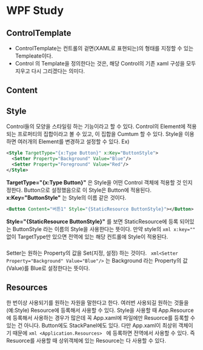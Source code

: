 # WPF Study
## ControlTemplate
- ControlTemplate는 컨트롤의 겉면(XAML로 표현되는)의 형태를 지정할 수 있는 Templeate이다.
- Control 의 Template을 정의한다는 것은, 해당 Control의 기존 xaml 구성을 모두 지우고 다시 그리겠다는 의미다.



## Content



## Style
Control들의 모양을 스타일링 하는 기능이라고 할 수 있다.
Control의 Element에 적용되는 프로퍼티의 집합이라고 볼 수 있고, 이 집합을 Cumtum 할 수 있다.
Style을 이용하면 여러개의 Element를 변경하고 설정할 수 있다.
Ex)
```xml
<Style TargetType="{x:Type Button}" x:Key="ButtonStyle">
  <Setter Property="Background" Value="Blue"/>
  <Setter Property="Foreground" Value="Red"/>
</Style>
```
**TargetType="{x:Type Button}"** 은 Style을 어떤 Control 객체에 적용할 것 인지 정한다.
Button으로 설정했음으로 이 Style은 Button에 적용된다.
**x:Key="ButtonStyle"** 는 Style의 이름 같은 것이다.

```xml
<Button Content="버튼1" Style="{StaticResource ButtonStyle}"></Button>
```
**Style="{StaticResource ButtonStyle}"** 를 보면 StaticResource에 등록 되어있는 ButtonStyle 라는 이름의 Style을 사용한다는 뜻이다.
만약 style의 ```xml x:key=""``` 없이 TargetType만 있으면 전역에 있는 해당 컨트롤에 Style이 적용된다. 

### <Setter>
Setter는 원하는 Property의 값을 Set(지정, 설정) 하는 것이다.
``` xml<Setter Property="Background" Value="Blue"/>``` 는 Background 라는 Property의 값(Value)를 Blue로 설정한다는 뜻이다.

## Resources
한 번이상 사용되기를 원하는 자원을 말한다고 한다.
여러번 사용되길 원하는 것들을(예:Style) Resource에 등록해서 사용할 수 있다.
Style을 사용할 때 App.Resource에 등록해서 사용하는 경우가 많은데 꼭 App.xaml에 파일에만 Resuorce를 등록할 수 있는 건 아니다.
Button에도 StackPanel에도 있다. 다만 App.xaml이 최상위 객체이기 때문에 ```xml <Application.Resources> ``` 에 등록하면 전역에서 사용할 수 있다.
즉 Resuorce를 사용할 때 상위객체에 있는 Resource는 다 사용할 수 있다.
